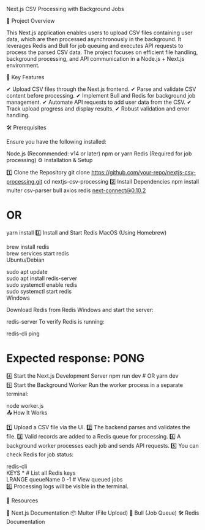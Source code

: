 Next.js CSV Processing with Background Jobs

📌 Project Overview

This Next.js application enables users to upload CSV files containing user data, which are then processed asynchronously in the background. It leverages Redis and Bull for job queuing and executes API requests to process the parsed CSV data. The project focuses on efficient file handling, background processing, and API communication in a Node.js + Next.js environment.

🚀 Key Features

✔ Upload CSV files through the Next.js frontend.
✔ Parse and validate CSV content before processing.
✔ Implement Bull and Redis for background job management.
✔ Automate API requests to add user data from the CSV.
✔ Track upload progress and display results.
✔ Robust validation and error handling.

🛠️ Prerequisites

Ensure you have the following installed:

Node.js (Recommended: v14 or later)
npm or yarn
Redis (Required for job processing)
⚙️ Installation & Setup

1️⃣ Clone the Repository
git clone https://github.com/your-repo/nextjs-csv-processing.git
cd nextjs-csv-processing
2️⃣ Install Dependencies
npm install multer csv-parser bull axios redis next-connect@0.10.2  
# OR  
yarn install
3️⃣ Install and Start Redis
MacOS (Using Homebrew)

brew install redis  
brew services start redis  
Ubuntu/Debian

sudo apt update  
sudo apt install redis-server  
sudo systemctl enable redis  
sudo systemctl start redis  
Windows

Download Redis from Redis Windows and start the server:

redis-server
To verify Redis is running:

redis-cli ping  
# Expected response: PONG  
4️⃣ Start the Next.js Development Server
npm run dev  # OR yarn dev  
5️⃣ Start the Background Worker
Run the worker process in a separate terminal:

node worker.js  
📤 How It Works

1️⃣ Upload a CSV file via the UI.
2️⃣ The backend parses and validates the file.
3️⃣ Valid records are added to a Redis queue for processing.
4️⃣ A background worker processes each job and sends API requests.
5️⃣ You can check Redis for job status:

redis-cli  
KEYS *  # List all Redis keys  
LRANGE queueName 0 -1  # View queued jobs  
6️⃣ Processing logs will be visible in the terminal.

🔗 Resources

📖 Next.js Documentation
📦 Multer (File Upload)
🔄 Bull (Job Queue)
🛠️ Redis Documentation
